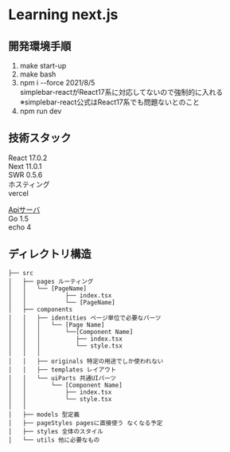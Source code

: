 # Learning next.js  

## 開発環境手順  
1. make start-up
2. make bash
3. npm i --force
2021/8/5  
simplebar-reactがReact17系に対応してないので強制的に入れる  
※simplebar-react公式はReact17系でも問題ないとのこと  
4. npm run dev

## 技術スタック  
React 17.0.2  
Next 11.0.1  
SWR 0.5.6  
ホスティング  
vercel  

[Apiサーバ](https://github.com/tsubasa111/learning-go-echo)    
Go 1.5  
echo 4  

## ディレクトリ構造  

```
├── src
│   ├── pages ルーティング
│   │   └── [PageName]
│   │           ├── index.tsx
│   │           └── [PageName]
│   ├── components
│   │   ├── identities ページ単位で必要なパーツ
│   │   │   └── [Page Name]
│   │   │       └──[Component Name]
│   │   │          ├── index.tsx
│   │   │          └── style.tsx
│   │   │
│   │   ├── originals 特定の用途でしか使われない
│   │   ├── templates レイアウト
│   │   └── uiParts 共通UIパーツ
│   │       └── [Component Name]
│   │           ├── index.tsx
│   │           └── style.tsx
│   │
│   ├── models 型定義
│   ├── pageStyles pagesに直接使う なくなる予定
│   ├── styles 全体のスタイル
│   └── utils 他に必要なもの
```
